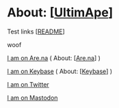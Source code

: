 ---
---
# About: [[UltimApe]]

Test links [[README]]

woof

[I am on Are.na](https://www.are.na/ultimape/woof) ( About: [[Are.na]] )

[I am on Keybase](https://keybase.pub/ultimape/woof/woof) ( About: [[Keybase]] )

[I am on Twitter](https://twitter.com/ultimape/)

[I am on Mastodon](https://mastodon.social/@ultimape)

[//begin]: # "Autogenerated link references for markdown compatibility"
[UltimApe]: ultimape.md "About: UltimApe"
[README]: ../../../README.md "Garden"
[Are.na]: ../../websites/Are.na.md "About: Are.na"
[Keybase]: ../../websites/Keybase.md "About: Keybase"
[//end]: # "Autogenerated link references"